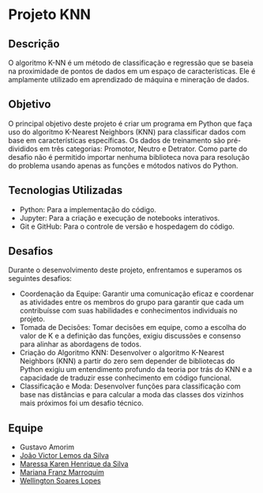 # Projeto KNN

## Descrição
O algoritmo K-NN é um método de classificação e regressão que se baseia na proximidade de pontos de dados em um espaço de características. Ele é amplamente utilizado em aprendizado de máquina e mineração de dados.

## Objetivo
O principal objetivo deste projeto é criar um programa em Python que faça uso do algoritmo K-Nearest Neighbors (KNN) para classificar dados com base em características específicas. Os dados de treinamento são pré-divididos em três categorias: Promotor, Neutro e Detrator. Como parte do desafio não é permitido importar nenhuma biblioteca nova para resolução do problema usando apenas as funções e mótodos nativos do Python.

## Tecnologias Utilizadas
- Python: Para a implementação do código.
- Jupyter: Para a criação e execução de notebooks interativos.
- Git e GitHub: Para o controle de versão e hospedagem do código.

## Desafios

Durante o desenvolvimento deste projeto, enfrentamos e superamos os seguintes desafios:

- Coordenação da Equipe: Garantir uma comunicação eficaz e coordenar as atividades entre os membros do grupo para garantir que cada um contribuísse com suas habilidades e conhecimentos individuais no projeto.
- Tomada de Decisões: Tomar decisões em equipe, como a escolha do valor de K e a definição das funções, exigiu discussões e consenso para alinhar as abordagens de todos.
- Criação do Algoritmo KNN: Desenvolver o algoritmo K-Nearest Neighbors (KNN) a partir do zero sem depender de bibliotecas do Python exigiu um entendimento profundo da teoria por trás do KNN e a capacidade de traduzir esse conhecimento em código funcional.
- Classificação e Moda: Desenvolver funções para classificação com base nas distâncias e para calcular a moda das classes dos vizinhos mais próximos foi um desafio técnico.

## Equipe

- Gustavo Amorim
- [João Victor Lemos da Silva ](https://github.com/victorlemos1)
- [Maressa Karen Henrique da Silva](https://github.com/maressakaren)
- [Mariana Franz Marroquim](https://github.com/framzz)
- [Wellington Soares Lopes](https://github.com/Wellington-lopes)
